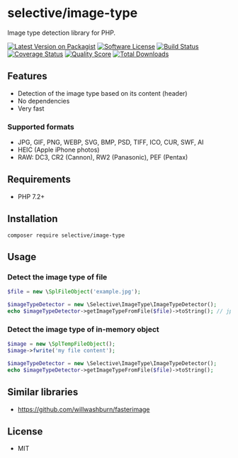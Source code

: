 # selective/image-type

Image type detection library for PHP.

[![Latest Version on Packagist](https://img.shields.io/github/release/selective-php/image-type.svg?style=flat-square)](https://packagist.org/packages/selective/image-type)
[![Software License](https://img.shields.io/badge/license-MIT-brightgreen.svg?style=flat-square)](LICENSE.md)
[![Build Status](https://img.shields.io/travis/selective-php/image-type/master.svg?style=flat-square)](https://travis-ci.org/selective-php/image-type)
[![Coverage Status](https://img.shields.io/scrutinizer/coverage/g/selective-php/image-type.svg?style=flat-square)](https://scrutinizer-ci.com/g/selective-php/image-type/code-structure)
[![Quality Score](https://img.shields.io/scrutinizer/quality/g/selective-php/image-type.svg?style=flat-square)](https://scrutinizer-ci.com/g/selective-php/image-type/?branch=master)
[![Total Downloads](https://img.shields.io/packagist/dt/selective/image-type.svg?style=flat-square)](https://packagist.org/packages/selective/image-type/stats)


## Features

* Detection of the image type based on its content (header)
* No dependencies
* Very fast

### Supported formats

* JPG, GIF, PNG, WEBP, SVG, BMP, PSD, TIFF, ICO, CUR, SWF, AI
* HEIC (Apple iPhone photos)
* RAW: DC3, CR2 (Cannon), RW2 (Panasonic), PEF (Pentax)

## Requirements

* PHP 7.2+

## Installation

```
composer require selective/image-type
```

## Usage

### Detect the image type of file

```php
$file = new \SplFileObject('example.jpg');

$imageTypeDetector = new \Selective\ImageType\ImageTypeDetector();
echo $imageTypeDetector->getImageTypeFromFile($file)->toString(); // jpeg
```

### Detect the image type of in-memory object

```php
$image = new \SplTempFileObject();
$image->fwrite('my file content');

$imageTypeDetector = new \Selective\ImageType\ImageTypeDetector();
echo $imageTypeDetector->getImageTypeFromFile($file)->toString();
```

## Similar libraries

* https://github.com/willwashburn/fasterimage

## License

* MIT
